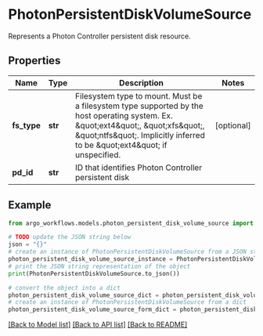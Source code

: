 # PhotonPersistentDiskVolumeSource

Represents a Photon Controller persistent disk resource.

## Properties

Name | Type | Description | Notes
------------ | ------------- | ------------- | -------------
**fs_type** | **str** | Filesystem type to mount. Must be a filesystem type supported by the host operating system. Ex. \&quot;ext4\&quot;, \&quot;xfs\&quot;, \&quot;ntfs\&quot;. Implicitly inferred to be \&quot;ext4\&quot; if unspecified. | [optional] 
**pd_id** | **str** | ID that identifies Photon Controller persistent disk | 

## Example

```python
from argo_workflows.models.photon_persistent_disk_volume_source import PhotonPersistentDiskVolumeSource

# TODO update the JSON string below
json = "{}"
# create an instance of PhotonPersistentDiskVolumeSource from a JSON string
photon_persistent_disk_volume_source_instance = PhotonPersistentDiskVolumeSource.from_json(json)
# print the JSON string representation of the object
print(PhotonPersistentDiskVolumeSource.to_json())

# convert the object into a dict
photon_persistent_disk_volume_source_dict = photon_persistent_disk_volume_source_instance.to_dict()
# create an instance of PhotonPersistentDiskVolumeSource from a dict
photon_persistent_disk_volume_source_form_dict = photon_persistent_disk_volume_source.from_dict(photon_persistent_disk_volume_source_dict)
```
[[Back to Model list]](../README.md#documentation-for-models) [[Back to API list]](../README.md#documentation-for-api-endpoints) [[Back to README]](../README.md)


